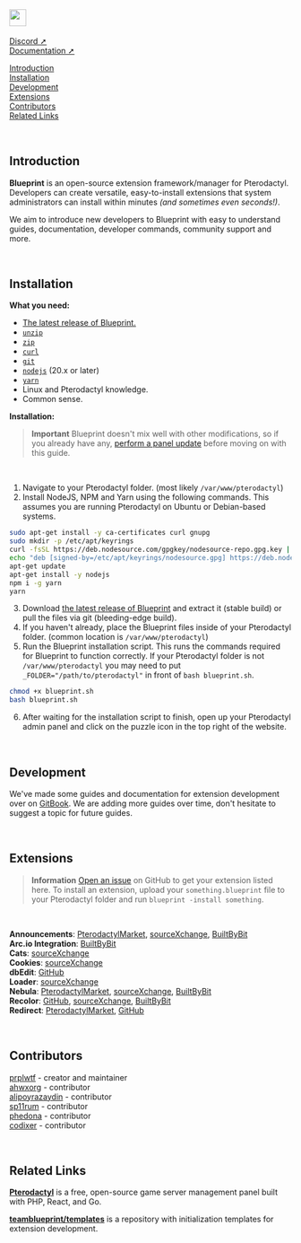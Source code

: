 <h2><img src="https://i.imgur.com/nBYQ4Bl.png" style="height:30px;padding-right:1px"></img></h2>

[Discord ➚](https://ptero.shop/community)\
[Documentation ➚](https://ptero.shop/docs)

[Introduction](#introduction)\
[Installation](#installation)\
[Development](#development)\
[Extensions](#extensions)\
[Contributors](#contributors)\
[Related Links](#related-links)

<br/>

## Introduction
**Blueprint** is an open-source extension framework/manager for Pterodactyl. Developers can create versatile, easy-to-install extensions that system administrators can install within minutes *(and sometimes even seconds!)*.

We aim to introduce new developers to Blueprint with easy to understand guides, documentation, developer commands, community support and more.

<br/>

## Installation
**What you need:**
* [The latest release of Blueprint.](https://github.com/teamblueprint/main/releases/latest)
* [`unzip`](https://pkgs.org/download/unzip)
* [`zip`](https://pkgs.org/download/zip)
* [`curl`](https://github.com/curl/curl)
* [`git`](https://github.com/git/git)
* [`nodejs`](https://nodejs.org) (20.x or later)
* [`yarn`](https://yarnpkg.com/)
* Linux and Pterodactyl knowledge.
* Common sense.

**Installation:**
> **Important**
> Blueprint doesn't mix well with other modifications, so if you already have any, [perform a panel update](https://pterodactyl.io/panel/1.0/updating.html) before moving on with this guide.

<br/>

1. Navigate to your Pterodactyl folder. (most likely `/var/www/pterodactyl`)
2. Install NodeJS, NPM and Yarn using the following commands. This assumes you are running Pterodactyl on Ubuntu or Debian-based systems.
```sh
sudo apt-get install -y ca-certificates curl gnupg
sudo mkdir -p /etc/apt/keyrings
curl -fsSL https://deb.nodesource.com/gpgkey/nodesource-repo.gpg.key | sudo gpg --dearmor -o /etc/apt/keyrings/nodesource.gpg
echo "deb [signed-by=/etc/apt/keyrings/nodesource.gpg] https://deb.nodesource.com/node_20.x nodistro main" | tee /etc/apt/sources.list.d/nodesource.list
apt-get update
apt-get install -y nodejs
npm i -g yarn
yarn
```
3. Download [the latest release of Blueprint](https://github.com/teamblueprint/main/releases/latest) and extract it (stable build) or pull the files via git (bleeding-edge build).
4. If you haven't already, place the Blueprint files inside of your Pterodactyl folder. (common location is `/var/www/pterodactyl`)
5. Run the Blueprint installation script. This runs the commands required for Blueprint to function correctly. If your Pterodactyl folder is not `/var/www/pterodactyl` you may need to put `_FOLDER="/path/to/pterodactyl"` in front of `bash blueprint.sh`.
```sh
chmod +x blueprint.sh
bash blueprint.sh
```
6. After waiting for the installation script to finish, open up your Pterodactyl admin panel and click on the puzzle icon in the top right of the website.

<br/>

## Development
We've made some guides and documentation for extension development over on [GitBook](https://ptero.shop/docs). We are adding more guides over time, don't hesitate to suggest a topic for future guides.

<br/>

## Extensions
> **Information**
> [Open an issue](https://github.com/teamblueprint/main/issues) on GitHub to get your extension listed here. To install an extension, upload your `something.blueprint` file to your Pterodactyl folder and run `blueprint -install something`.

<br/>

**Announcements**: [PterodactylMarket](https://pterodactylmarket.com/resource/679), [sourceXchange](https://www.sourcexchange.net/products/announcements), [BuiltByBit](https://builtbybit.com/resources/announcements-for-blueprint.32546/)\
**Arc.io Integration**: [BuiltByBit](https://builtbybit.com/resources/pterodactyl-v1-addon-arc-integration.32109/)\
**Cats**: [sourceXchange](https://www.sourcexchange.net/products/cats)\
**Cookies**: [sourceXchange](https://www.sourcexchange.net/products/cookies)\
**dbEdit**: [GitHub](https://github.com/prplwtf/blueprint-dbedit)\
**Loader**: [sourceXchange](https://www.sourcexchange.net/products/loader)\
**Nebula**: [PterodactylMarket](https://pterodactylmarket.com/resource/698), [sourceXchange](https://www.sourcexchange.net/products/nebula), [BuiltByBit](https://builtbybit.com/resources/nebula-for-blueprint.32442/)\
**Recolor**: [GitHub](https://github.com/sp11rum/recolor), [sourceXchange](https://www.sourcexchange.net/products/recolor), [BuiltByBit](https://builtbybit.com/resources/recolor.33818/)\
**Redirect**: [PterodactylMarket](https://pterodactylmarket.com/resource/664), [GitHub](https://github.com/prplwtf/blueprint-redirect)

<br/>

## Contributors
[prplwtf](https://github.com/prplwtf) - creator and maintainer\
[ahwxorg](https://github.com/ahwxorg) - contributor\
[alipoyrazaydin](https://github.com/alipoyrazaydin) - contributor\
[sp11rum](https://github.com/sp11rum) - contributor\
[phedona](https://github.com/Phedona) - contributor\
[codixer](https://github.com/Codixer) - contributor

<br/>

## Related Links
[**Pterodactyl**](https://pterodactyl.io/) is a free, open-source game server management panel built with PHP, React, and Go.

[**teamblueprint/templates**](https://github.com/teamblueprint/templates) is a repository with initialization templates for extension development.
